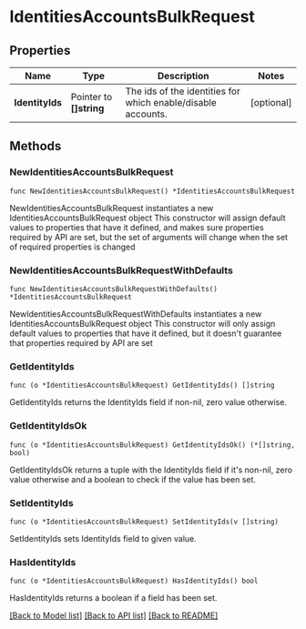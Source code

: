# IdentitiesAccountsBulkRequest

## Properties

Name | Type | Description | Notes
------------ | ------------- | ------------- | -------------
**IdentityIds** | Pointer to **[]string** | The ids of the identities for which enable/disable accounts. | [optional] 

## Methods

### NewIdentitiesAccountsBulkRequest

`func NewIdentitiesAccountsBulkRequest() *IdentitiesAccountsBulkRequest`

NewIdentitiesAccountsBulkRequest instantiates a new IdentitiesAccountsBulkRequest object
This constructor will assign default values to properties that have it defined,
and makes sure properties required by API are set, but the set of arguments
will change when the set of required properties is changed

### NewIdentitiesAccountsBulkRequestWithDefaults

`func NewIdentitiesAccountsBulkRequestWithDefaults() *IdentitiesAccountsBulkRequest`

NewIdentitiesAccountsBulkRequestWithDefaults instantiates a new IdentitiesAccountsBulkRequest object
This constructor will only assign default values to properties that have it defined,
but it doesn't guarantee that properties required by API are set

### GetIdentityIds

`func (o *IdentitiesAccountsBulkRequest) GetIdentityIds() []string`

GetIdentityIds returns the IdentityIds field if non-nil, zero value otherwise.

### GetIdentityIdsOk

`func (o *IdentitiesAccountsBulkRequest) GetIdentityIdsOk() (*[]string, bool)`

GetIdentityIdsOk returns a tuple with the IdentityIds field if it's non-nil, zero value otherwise
and a boolean to check if the value has been set.

### SetIdentityIds

`func (o *IdentitiesAccountsBulkRequest) SetIdentityIds(v []string)`

SetIdentityIds sets IdentityIds field to given value.

### HasIdentityIds

`func (o *IdentitiesAccountsBulkRequest) HasIdentityIds() bool`

HasIdentityIds returns a boolean if a field has been set.


[[Back to Model list]](../README.md#documentation-for-models) [[Back to API list]](../README.md#documentation-for-api-endpoints) [[Back to README]](../README.md)


